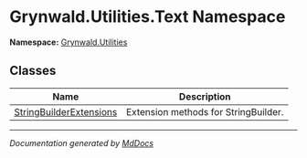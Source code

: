 # Grynwald.Utilities.Text Namespace

**Namespace:** [Grynwald.Utilities](../Namespace.md)

## Classes

| Name                                                       | Description                          |
| ---------------------------------------------------------- | ------------------------------------ |
| [StringBuilderExtensions](StringBuilderExtensions/Type.md) | Extension methods for StringBuilder. |
___

*Documentation generated by [MdDocs](https://github.com/ap0llo/mddocs)*
